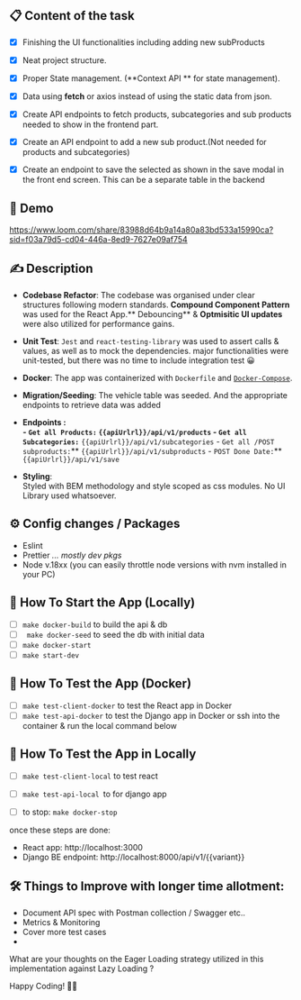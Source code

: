  
## 📋 Content of the task


- [x] Finishing the UI functionalities including adding new subProducts
- [x] Neat project structure.
- [x] Proper State management.  (**Context API ** for state management).
- [x]  Data using **fetch** or axios instead of using the static data from json.
- [x] Create API endpoints to fetch products, subcategories and sub products needed to show in the frontend part.
- [x] Create an API endpoint to add a new sub product.(Not needed for products and subcategories)
- [x] Create an endpoint to save the selected as shown in the save modal in the front end screen. This can be a separate table in the backend


## 🎥  Demo


https://www.loom.com/share/83988d64b9a14a80a83bd533a15990ca?sid=f03a79d5-cd04-446a-8ed9-7627e09af754

## ✍️ Description

- **Codebase Refactor**: The codebase was  organised under clear structures following modern standards. **Compound Component Pattern** was used for the React App.** Debouncing** & **Optmisitic UI updates** were also utilized for performance gains.

- **Unit Test**:  `Jest`  and  `react-testing-library` was used to assert calls & values, as well as to mock the dependencies.   major functionalities  were unit-tested, but there was no time to include integration test 😀

- **Docker**: The app was containerized with `Dockerfile` and [`Docker-Compose`](https://docs.docker.com/compose/install/). 

- **Migration/Seeding**: The vehicle table was seeded. And the appropriate endpoints to retrieve data was added

- **Endpoints  **:  
		 - `Get all Products:`**  `{{apiUrlrl}}/api/v1/products`
		 - `Get all Subcategories:`**  `{{apiUrlrl}}/api/v1/subcategories`
		 - `Get all /POST subproducts:`**  `{{apiUrlrl}}/api/v1/subproducts`
		 - `POST Done Date:`**  `{{apiUrlrl}}/api/v1/save`

- **Styling**:  
	Styled with BEM methodology  and style scoped as css modules. No UI Library used whatsoever.


## ⚙️ Config changes / Packages

- Eslint
- Prettier
	*... mostly dev pkgs*
- Node v.18xx (you can easily throttle node versions with nvm installed in your PC)

## 🧐 How To Start the App (Locally)

- [ ] `make docker-build` to build the api & db
- [ ] ` make docker-seed` to seed the db with initial data
- [ ] `make docker-start `
- [ ] `make start-dev`

## 🧐 How To Test the App (Docker)
- [ ] `make test-client-docker` to test the React app in Docker
- [ ] `make test-api-docker` to test the Django app in Docker 
			or ssh into the container & run the local command below

## 🧐 How To Test the App in Locally

- [ ] `make test-client-local` to test react
- [ ] `make test-api-local `to for django app
- [ ] to stop: `make docker-stop`


once these steps are done: 

   - React app: http://localhost:3000
   - Django BE endpoint: http://localhost:8000/api/v1/{{variant}}


## 🛠️ Things to Improve with longer time allotment: 
- Document API spec with Postman collection / Swagger etc..
- Metrics & Monitoring
- Cover more test cases
- 

What are your thoughts on the Eager Loading strategy utilized in this implementation against Lazy Loading ?

Happy Coding! 👋🏽


